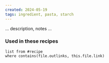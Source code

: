 ```yaml
---
created: 2024-05-19
tags: ingredient, pasta, starch
---
```



… description, notes …

### Used in these recipes

```dataview
list from #recipe
where contains(file.outlinks, this.file.link)
```